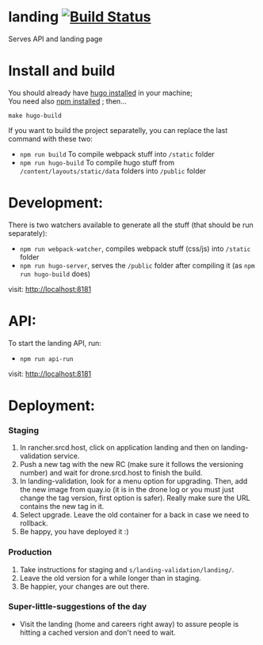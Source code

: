 # landing [![Build Status](http://drone.srcd.host/api/badges/src-d/landing/status.svg)](http://drone.srcd.host/src-d/landing)

Serves API and landing page

Install and build
===
You should already have [hugo installed](https://gohugo.io/overview/installing/) in your machine;<br />
You need also [npm installed](https://docs.npmjs.com/getting-started/installing-node) ; then...
```
make hugo-build
```
If you want to build the project separatelly, you can replace the last command with these two:
* `npm run build` To compile webpack stuff into `/static` folder
* `npm run hugo-build` To compile hugo stuff from `/content/layouts/static/data` folders into `/public` folder

Development:
===
There is two watchers available to generate all the stuff (that should be run separately):
* `npm run webpack-watcher`, compiles webpack stuff (css/js) into `/static` folder
* `npm run hugo-server`, serves the `/public` folder after compiling it (as `npm run hugo-build` does)

visit: [http://localhost:8181](http://localhost:8181)

API:
===
To start the landing API, run:
* `npm run api-run`

visit: [http://localhost:8181](http://localhost:8080)

Deployment:
==========

### Staging

1. In rancher.srcd.host, click on application landing and then on
   landing-validation service.
2. Push a new tag with the new RC (make sure it follows the versioning number)
   and wait for drone.srcd.host to finish the build.
3. In landing-validation, look for a menu option for upgrading. Then, add the
   new image from quay.io (it is in the drone log or you must just change the
   tag version, first option is safer). Really make sure the URL contains the
   new tag in it.
4. Select upgrade. Leave the old container for a back in case we need to
   rollback.
5. Be happy, you have deployed it :)

### Production

1. Take instructions for staging and `s/landing-validation/landing/`.
2. Leave the old version for a while longer than in staging.
3. Be happier, your changes are out there.

### Super-little-suggestions of the day

* Visit the landing (home and careers right away) to assure people is hitting
  a cached version and don't need to wait.
